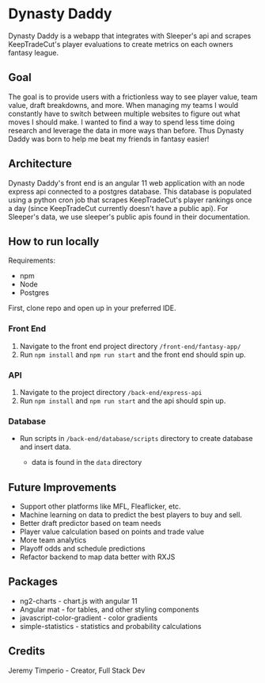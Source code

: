 # Dynasty Daddy

Dynasty Daddy is a webapp that integrates with Sleeper's api and scrapes KeepTradeCut's player evaluations to create metrics on each owners fantasy league.

### 

## Goal

The goal is to provide users with a frictionless way to see player value, team value, draft breakdowns, and more. When managing my teams I would constantly have to switch between multiple websites to figure out what moves I should make. I wanted to find a way to spend less time doing research and leverage the data in more ways than before. Thus Dynasty Daddy was born to help me beat my friends in fantasy easier!



## Architecture

Dynasty Daddy's front end is an angular 11 web application with an node express api connected to a postgres database. This database is populated using a python cron job that scrapes KeepTradeCut's player rankings once a day (since KeepTradeCut currently doesn't have a public api). For Sleeper's data, we use sleeper's public apis found in their documentation.



## How to run locally

Requirements:

- npm
- Node
- Postgres

First, clone repo and open up in your preferred IDE.

###  Front End

1. Navigate to the front end project directory `/front-end/fantasy-app/`
2. Run `npm install` and `npm run start` and the front end should spin up.

### API

1. Navigate to the project directory `/back-end/express-api`
2. Run `npm install` and `npm run start` and the api should spin up.

### Database

- Run scripts in `/back-end/database/scripts` directory to create database and insert data.

    - data is found in the `data` directory



## Future Improvements

- Support other platforms like MFL, Fleaflicker, etc.
- Machine learning on data to predict the best players to buy and sell.
- Better draft predictor based on team needs
- Player value calculation based on points and trade value
- More team analytics
- Playoff odds and schedule predictions
- Refactor backend to map data better with RXJS



## Packages

- ng2-charts - chart.js with angular 11
- Angular mat - for tables, and other styling components
- javascript-color-gradient - color gradients
- simple-statistics - statistics and probability calculations


## Credits

Jeremy Timperio - Creator, Full Stack Dev
